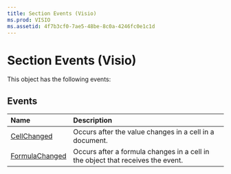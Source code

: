 ```yaml
---
title: Section Events (Visio)
ms.prod: VISIO
ms.assetid: 4f7b3cf0-7ae5-48be-8c0a-4246fc0e1c1d
---
```



# Section Events (Visio)
This object has the following events:

## Events



|**Name**|**Description**|
|:-----|:-----|
|[CellChanged](section-cellchanged-event-visio.md)|Occurs after the value changes in a cell in a document.|
|[FormulaChanged](section-formulachanged-event-visio.md)|Occurs after a formula changes in a cell in the object that receives the event.|

